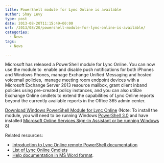 ```yaml
---
title: PowerShell module for Lync Online is available
author: Shay Levy
type: post
date: 2013-08-20T11:15:49+00:00
url: /2013/08/20/powershell-module-for-lync-online-is-available/
categories:
  - News
tags:
  - News

---
```

Microsoft has released a PowerShell module for Lync Online. You can now use the module to  enable and disable push notifications for both iPhones and Windows Phones, manage Exchange Unified Messaging and hosted voicemail policies,  manage meeting room endpoint devices with a Microsoft Exchange Server 2013 resource mailbox, grant client inband policies using pre-created policy instances, and you can also utilize Exchange Online cmdlets to extend the capabilities of Lync Online reports beyond the currently available reports in the Office 365 admin center.

[Download Windows PowerShell Module for Lync Online][1] (Note: To install the module, you will need to be running Windows [PowerShell 3.0][2] and have installed [Microsoft Online Services Sign-In Assistant or be running Windows 8][3])

Related resources:

  * [Introduction to Lync Online remote PowerShell documentation][4]
  * [List of Lync Online Cmdlets][5]
  * [Help documentation in MS Word format][4].

[1]: http://www.microsoft.com/en-us/download/details.aspx?id=39366
[2]: http://www.microsoft.com/en-us/download/details.aspx?id=34595
[3]: http://www.microsoft.com/en-us/download/details.aspx?id=28177
[4]: http://go.microsoft.com/fwlink/?LinkId=309073
[5]: http://technet.microsoft.com/en-us/library/jj994021.aspx